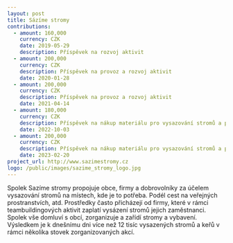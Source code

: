 ```yaml
---
layout: post
title: Sázíme stromy
contributions:
  - amount: 160,000
    currency: CZK
    date: 2019-05-29
    description: Příspěvek na rozvoj aktivit
  - amount: 200,000
    currency: CZK
    description: Příspěvek na provoz a rozvoj aktivit
    date: 2020-01-28
  - amount: 200,000
    currency: CZK
    description: Příspěvek na provoz a rozvoj aktivit
    date: 2021-04-14
  - amount: 180,000
    currency: CZK
    description: Příspěvek na nákup materiálu pro vysazování stromů a práci v terénu, dále na provoz a rozvoj aktivit 
    date: 2022-10-03
  - amount: 200,000
    currency: CZK
    description: Příspěvek na nákup materiálu pro vysazování stromů a práci v terénu, dále na provoz a rozvoj aktivit 
    date: 2023-02-20
project_url: http://www.sazimestromy.cz
logo: /public/images/sazime_stromy_logo.jpg
---
```


Spolek Sazíme stromy propojuje obce, firmy a dobrovolníky za účelem vysazování stromů na místech, kde je to potřeba. Podél cest na veřejných prostranstvích, atd. Prostředky často přicházejí od firmy, které v rámci teambuildingových aktivit zaplatí vysázení stromů jejich zaměstnanci. Spolek vše domluví s obcí, zorganizuje a zařídí stromy a vybavení. Výsledkem je k dnešnímu dni více než 12 tisíc vysazených stromů a keřů v rámci několika stovek zorganizovaných akcí.
